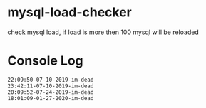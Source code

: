 # mysql-load-checker
check mysql load, if load is more then 100 mysql will be reloaded 

# Console Log
```
22:09:50-07-10-2019-im-dead
23:42:11-07-10-2019-im-dead
20:09:52-07-24-2019-im-dead
18:01:09-01-27-2020-im-dead
```
